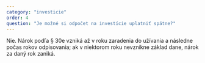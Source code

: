 ```yaml
---
category: "investicie"
order: 4
question: "Je možné si odpočet na investície uplatniť spätne?"
---
```


Nie. Nárok podľa § 30e vzniká až v roku zaradenia do užívania a následne počas rokov odpisovania; ak v niektorom roku nevznikne základ dane, nárok za daný rok zaniká.
